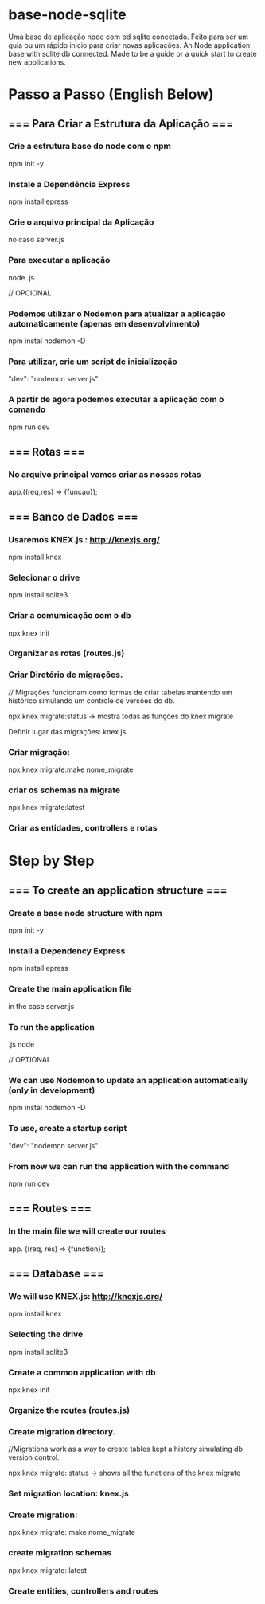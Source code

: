 <h1>base-node-sqlite</h1>
Uma base de aplicação node com bd sqlite conectado. Feito para ser um guia ou um rápido inicio para criar novas aplicações.
An Node application base with sqlite db connected. Made to be a guide or a quick start to create new applications.
 
# Passo a Passo (English Below)
## === Para Criar a Estrutura da Aplicação === <br/>
### Crie a estrutura base do node com o npm<br/>
npm init -y<br/>

### Instale a Dependência Express<br/>
npm install epress<br/>

### Crie o arquivo principal da Aplicação<br/>
no caso server.js<br/>

### Para executar a aplicação<br/>
node <arquivoPrincipal>.js<br/>

// OPCIONAL<br/>
### Podemos utilizar o Nodemon para atualizar a aplicação automaticamente (apenas em desenvolvimento)<br/>
npm instal nodemon -D<br/>

### Para utilizar, crie um script de inicialização<br/>
"dev": "nodemon server.js"<br/>

### A partir de agora podemos executar a aplicação com o comando<br/>
npm run dev<br/>

## === Rotas ===<br/>
### No arquivo principal vamos criar as nossas rotas<br/>
app.<comandoRota>((req,res) => {funcao});<br/>

## === Banco de Dados ===<br/>
### Usaremos KNEX.js : http://knexjs.org/<br/>
npm install knex<br/>

### Selecionar o drive<br/>
npm install sqlite3<br/>

### Criar a comumicação com o db<br/>
npx knex init<br/>

### Organizar as rotas (routes.js)<br/>

### Criar Diretório de migrações.<br/>

// Migrações funcionam como formas de criar tabelas mantendo um histórico simulando um controle de versões do db. <br/>

npx knex migrate:status -> mostra todas as funções do knex migrate<br/>

Definir lugar das migrações: knex.js<br/>

### Criar migração:<br/>
npx knex migrate:make nome_migrate<br/>

### criar os schemas na migrate<br/>
npx knex migrate:latest<br/>

### Criar as entidades, controllers e rotas<br/>

# Step by Step

## === To create an application structure === <br/>
### Create a base node structure with npm <br/>
npm init -y <br/>

### Install a Dependency Express <br/>
npm install epress <br/>

### Create the main application file <br/>
in the case server.js <br/>

### To run the application <br/>
<mainfile> .js node <br/>

// OPTIONAL <br/>
### We can use Nodemon to update an application automatically (only in development) <br/>
npm instal nodemon -D <br/>

### To use, create a startup script <br/>
"dev": "nodemon server.js" <br/>

### From now we can run the application with the command <br/>
npm run dev <br/>

## === Routes === <br/>
### In the main file we will create our routes <br/>
app. <commandRout> ((req, res) => {function}); <br/>

## === Database === <br/>
### We will use KNEX.js: http://knexjs.org/ <br/>
npm install knex <br/>

### Selecting the drive <br/>
npm install sqlite3 <br/>

### Create a common application with db <br/>
npx knex init <br/>

### Organize the routes (routes.js) <br/>

### Create migration directory. <br/>
//Migrations work as a way to create tables kept a history simulating db version control. <br/>

npx knex migrate: status -> shows all the functions of the knex migrate <br/>

### Set migration location: knex.js <br/>

### Create migration: <br/>
npx knex migrate: make nome_migrate <br/>

### create migration schemas <br/>
npx knex migrate: latest <br/>

### Create entities, controllers and routes <br/>
